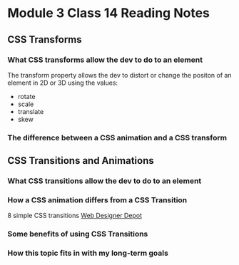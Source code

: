 # Module 3 Class 14 Reading Notes

## CSS Transforms

### What CSS transforms allow the dev to do to an element

The transform property allows the dev to distort or change the positon of an element in 2D or 3D using the values:

- rotate
- scale
- translate
- skew

### The difference between a CSS animation and a CSS transform

## CSS Transitions and Animations

### What CSS transitions allow the dev to do to an element

### How a CSS animation differs from a CSS Transition

8 simple CSS transitions [Web Designer Depot](https://www.webdesignerdepot.com/2014/05/8-simple-css3-transitions-that-will-wow-your-users)

### Some benefits of using CSS Transitions

### How this topic fits in with my long-term goals
